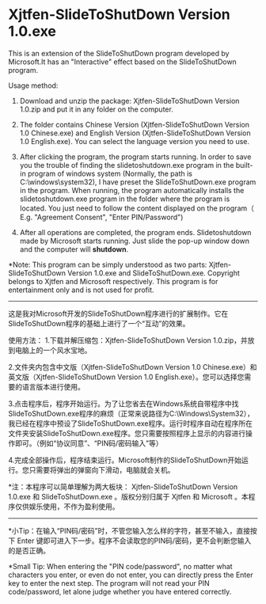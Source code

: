 # Xjtfen-SlideToShutDown Version 1.0.exe
This is an extension of the SlideToShutDown program developed by Microsoft.It has an "Interactive" effect based on the SlideToShutDown program.

Usage method:
1. Download and unzip the package: Xjtfen-SlideToShutDown Version 1.0.zip and put it in any folder on the computer.

2. The folder contains Chinese Version (Xjtfen-SlideToShutDown Version 1.0 Chinese.exe) and English Version (Xjtfen-SlideToShutDown Version 1.0 English.exe). You can select the language version you need to use.

3. After clicking the program, the program starts running. In order to save you the trouble of finding the slidetoshutdown.exe program in the built-in program of windows system (Normally, the path is C:\windows\system32), I have preset the SlideToShutDown.exe program in the program. When running, the program automatically installs the slidetoshutdown.exe program in the folder where the program is located. You just need to follow the content displayed on the program（ E.g. "Agreement Consent", "Enter PIN/Password")

4. After all operations are completed, the program ends. Slidetoshutdown made by Microsoft starts running. Just slide the pop-up window down and the computer will **shutdown**.

*Note: This program can be simply understood as two parts: Xjtfen-SlideToShutDown Version 1.0.exe and SlideToShutDown.exe. Copyright belongs to Xjtfen and Microsoft respectively. This program is for entertainment only and is not used for profit.

--------------------------------------------------------------------------------------------------------------------------------------------------------------------------

这是我对Microsoft开发的SlideToShutDown程序进行的扩展制作。它在SlideToShutDown程序的基础上进行了一个“互动”的效果。

使用方法：
1.下载并解压缩包：Xjtfen-SlideToShutDown Version 1.0.zip，并放到电脑上的一个风水宝地。

2.文件夹内包含中文版（Xjtfen-SlideToShutDown Version 1.0 Chinese.exe）和英文版（Xjtfen-SlideToShutDown Version 1.0 English.exe）。您可以选择您需要的语言版本进行使用。

3.点击程序后，程序开始运行。为了让您省去在Windows系统自带程序中找SlideToShutDown.exe程序的麻烦（正常来说路径为C:\Windows\System32），我已经在程序中预设了SlideToShutDown.exe程序。运行时程序自动在程序所在文件夹安装SlideToShutDown.exe程序。您只需要按照程序上显示的内容进行操作即可。（例如“协议同意”、“PIN码/密码输入”等）

4.完成全部操作后，程序结束运行。Microsoft制作的SlideToShutDown开始运行。您只需要将弹出的弹窗向下滑动，电脑就会关机。


*注：本程序可以简单理解为两大板块： Xjtfen-SlideToShutDown Version 1.0.exe 和 SlideToShutDown.exe 。版权分别归属于 Xjtfen 和 Microsoft 。本程序仅供娱乐使用，不作为盈利使用。


------------------------------------------------------------------------------------------------------------------------------------------------------------------------
*小Tip：在输入“PIN码/密码”时，不管您输入怎么样的字符，甚至不输入，直接按下 Enter 键即可进入下一步。程序不会读取您的PIN码/密码，更不会判断您输入的是否正确。

*Small Tip: When entering the "PIN code/password", no matter what characters you enter, or even do not enter, you can directly press the Enter key to enter the next step. The    program will not read your PIN code/password, let alone judge whether you have entered correctly.
